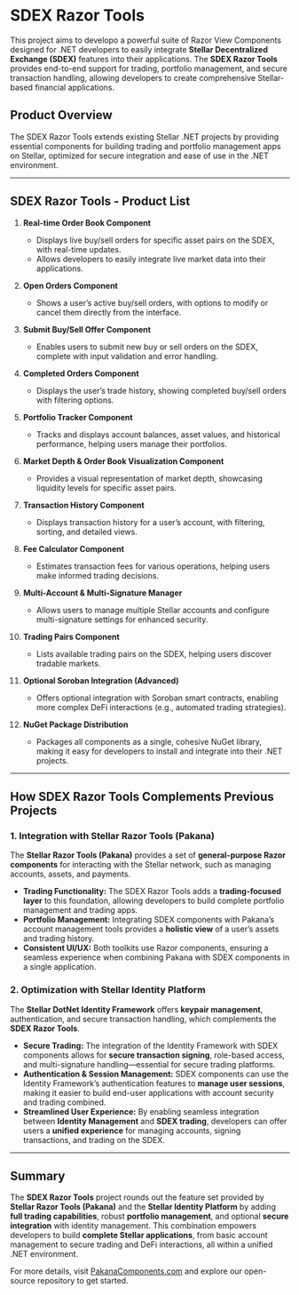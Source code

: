 # SDEX Razor Tools

This project aims to developo a powerful suite of Razor View Components designed for .NET developers to easily integrate **Stellar Decentralized Exchange (SDEX)** features into their applications. The **SDEX Razor Tools** provides end-to-end support for trading, portfolio management, and secure transaction handling, allowing developers to create comprehensive Stellar-based financial applications.

## **Product Overview**

The SDEX Razor Tools extends existing Stellar .NET projects by providing essential components for building trading and portfolio management apps on Stellar, optimized for secure integration and ease of use in the .NET environment.

---

## **SDEX Razor Tools - Product List**

1. **Real-time Order Book Component**
   - Displays live buy/sell orders for specific asset pairs on the SDEX, with real-time updates.
   - Allows developers to easily integrate live market data into their applications.

2. **Open Orders Component**
   - Shows a user’s active buy/sell orders, with options to modify or cancel them directly from the interface.

3. **Submit Buy/Sell Offer Component**
   - Enables users to submit new buy or sell orders on the SDEX, complete with input validation and error handling.

4. **Completed Orders Component**
   - Displays the user’s trade history, showing completed buy/sell orders with filtering options.

5. **Portfolio Tracker Component**
   - Tracks and displays account balances, asset values, and historical performance, helping users manage their portfolios.

6. **Market Depth & Order Book Visualization Component**
   - Provides a visual representation of market depth, showcasing liquidity levels for specific asset pairs.

7. **Transaction History Component**
   - Displays transaction history for a user’s account, with filtering, sorting, and detailed views.

8. **Fee Calculator Component**
   - Estimates transaction fees for various operations, helping users make informed trading decisions.

9. **Multi-Account & Multi-Signature Manager**
   - Allows users to manage multiple Stellar accounts and configure multi-signature settings for enhanced security.

10. **Trading Pairs Component**
    - Lists available trading pairs on the SDEX, helping users discover tradable markets.

11. **Optional Soroban Integration (Advanced)**
    - Offers optional integration with Soroban smart contracts, enabling more complex DeFi interactions (e.g., automated trading strategies).

12. **NuGet Package Distribution**
    - Packages all components as a single, cohesive NuGet library, making it easy for developers to install and integrate into their .NET projects.

---

## **How SDEX Razor Tools Complements Previous Projects**

### **1. Integration with Stellar Razor Tools (Pakana)**
The **Stellar Razor Tools (Pakana)** provides a set of **general-purpose Razor components** for interacting with the Stellar network, such as managing accounts, assets, and payments.

- **Trading Functionality:** The SDEX Razor Tools adds a **trading-focused layer** to this foundation, allowing developers to build complete portfolio management and trading apps.
- **Portfolio Management:** Integrating SDEX components with Pakana’s account management tools provides a **holistic view** of a user’s assets and trading history.
- **Consistent UI/UX:** Both toolkits use Razor components, ensuring a seamless experience when combining Pakana with SDEX components in a single application.

### **2. Optimization with Stellar Identity Platform**
The **Stellar DotNet Identity Framework** offers **keypair management**, authentication, and secure transaction handling, which complements the **SDEX Razor Tools**.

- **Secure Trading:** The integration of the Identity Framework with SDEX components allows for **secure transaction signing**, role-based access, and multi-signature handling—essential for secure trading platforms.
- **Authentication & Session Management:** SDEX components can use the Identity Framework’s authentication features to **manage user sessions**, making it easier to build end-user applications with account security and trading combined.
- **Streamlined User Experience:** By enabling seamless integration between **Identity Management** and **SDEX trading**, developers can offer users a **unified experience** for managing accounts, signing transactions, and trading on the SDEX.

---

## **Summary**

The **SDEX Razor Tools** project rounds out the feature set provided by **Stellar Razor Tools (Pakana)** and the **Stellar Identity Platform** by adding **full trading capabilities**, robust **portfolio management**, and optional **secure integration** with identity management. This combination empowers developers to build **complete Stellar applications**, from basic account management to secure trading and DeFi interactions, all within a unified .NET environment.

For more details, visit [PakanaComponents.com](https://pakanacomponents.com) and explore our open-source repository to get started.

